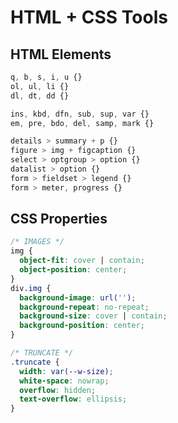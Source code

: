 # HTML + CSS Tools

## HTML Elements
```css
q, b, s, i, u {}
ol, ul, li {}
dl, dt, dd {}

ins, kbd, dfn, sub, sup, var {}
em, pre, bdo, del, samp, mark {}

details > summary + p {}
figure > img + figcaption {}
select > optgroup > option {}
datalist > option {}
form > fieldset > legend {}
form > meter, progress {}
```
## CSS Properties
```css
/* IMAGES */
img {
  object-fit: cover | contain;
  object-position: center;
}
div.img {
  background-image: url('');
  background-repeat: no-repeat;
  background-size: cover | contain;
  background-position: center;
}

/* TRUNCATE */
.truncate {
  width: var(--w-size);
  white-space: nowrap;
  overflow: hidden;
  text-overflow: ellipsis;
}
```


<!--  -->

<!-- /* NOTE:  */ /* *: */ /* !: */ /* ?: */ -->
<!-- /* TODO:  */ /* REVIEW:  */ /* FIXME:  */ -->
<!-- /* SECTION:  */ /* STUB:  */ /* ANCHOR:  */ -->